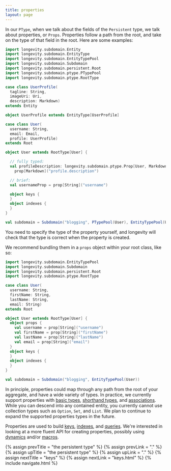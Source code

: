 ```yaml
---
title: properties
layout: page
---
```


In our `PType`, when we talk about the fields of the `Persistent`
type, we talk about properties, or `Props`. Properties follow a path
from the root, and take on the type of that field in the root. Here
are some examples:

```scala
import longevity.subdomain.Entity
import longevity.subdomain.EntityType
import longevity.subdomain.EntityTypePool
import longevity.subdomain.Subdomain
import longevity.subdomain.persistent.Root
import longevity.subdomain.ptype.PTypePool
import longevity.subdomain.ptype.RootType

case class UserProfile(
  tagline: String,
  imageUri: Uri,
  description: Markdown)
extends Entity

object UserProfile extends EntityType[UserProfile]

case class User(
  username: String,
  email: Email,
  profile: UserProfile)
extends Root

object User extends RootType[User] {

  // fully typed:
  val profileDescription: longevity.subdomain.ptype.Prop[User, Markdown] =
    prop[Markdown]("profile.description")

  // brief:
  val usernameProp = prop[String]("username")

  object keys {
  }
  object indexes {
  }
}

val subdomain = Subdomain("blogging", PTypePool(User), EntityTypePool(UserProfile))
```

You need to specify the type of the property yourself, and longevity
will check that the type is correct when the property is created.

We recommend bundling them in a `props` object within your root class, like
so:

```scala
import longevity.subdomain.EntityTypePool
import longevity.subdomain.Subdomain
import longevity.subdomain.persistent.Root
import longevity.subdomain.ptype.RootType

case class User(
  username: String,
  firstName: String,
  lastName: String,
  email: String)
extends Root

object User extends RootType[User] {
  object props {
    val username = prop[String]("username")
    val firstName = prop[String]("firstName")
    val lastName = prop[String]("lastName")
    val email = prop[String]("email")
  }
  object keys {
  }
  object indexes {
  }
}

val subdomain = Subdomain("blogging", EntityTypePool(User))
```

In principle, properties could map through any path from the root of
your aggregate, and have a wide variety of types. In practice, we
currently support properties with [basic
types](../subdomain/basics.html), [shorthand
types](../subdomain/shorthands.html), and
[associations](../subdomain/associations.html). While you can descend
into any contained entity, you currently cannot use collection types
such as `Option`, `Set`, and `List`. We plan to continue to expand the
supported properties types in the future.

Properties are used to build [keys](keys.html),
[indexes](indexes.html), and [queries](../repo/query.html). We're
interested in looking at a more fluent API for creating properties,
possibly using
[dynamics](http://www.scala-lang.org/api/current/index.html#scala.Dynamic)
and/or
[macros](http://docs.scala-lang.org/overviews/macros/overview.html).

{% assign prevTitle = "the persistent type" %}
{% assign prevLink = "." %}
{% assign upTitle = "the persistent type" %}
{% assign upLink = "." %}
{% assign nextTitle = "keys" %}
{% assign nextLink = "keys.html" %}
{% include navigate.html %}

